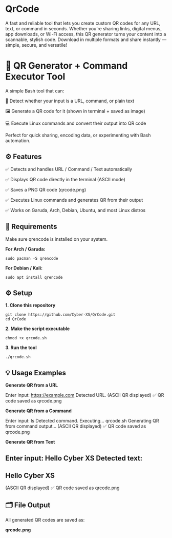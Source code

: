 # QrCode
A fast and reliable tool that lets you create custom QR codes for any URL, text, or command in seconds. Whether you’re sharing links, digital menus, app downloads, or Wi-Fi access, this QR generator turns your content into a scannable, stylish code. Download in multiple formats and share instantly — simple, secure, and versatile!

# 🔳 QR Generator + Command Executor Tool

A simple Bash tool that can:

🧠 Detect whether your input is a URL, command, or plain text

🖼️ Generate a QR code for it (shown in terminal + saved as image)

💻 Execute Linux commands and convert their output into QR code

Perfect for quick sharing, encoding data, or experimenting with Bash automation.

## ⚙️ Features


✅ Detects and handles URL / Command / Text automatically

✅ Displays QR code directly in the terminal (ASCII mode)

✅ Saves a PNG QR code (qrcode.png)

✅ Executes Linux commands and generates QR from their output

✅ Works on Garuda, Arch, Debian, Ubuntu, and most Linux distros

## 🧰 Requirements

Make sure qrencode is installed on your system.

**For Arch / Garuda:**

    sudo pacman -S qrencode

**For Debian / Kali:**

    sudo apt install qrencode

## ⚙️ Setup

**1. Clone this repository**

    git clone https://github.com/Cyber-XS/QrCode.git
    cd QrCode

**2. Make the script executable**

    chmod +x qrcode.sh
    
**3. Run the tool**

    ./qrcode.sh


## 💡 Usage Examples

**Generate QR from a URL**

Enter input: https://example.com
Detected URL.
(ASCII QR displayed)
✅ QR code saved as qrcode.png

**Generate QR from a Command**

Enter input: ls
Detected command. Executing...
qrcode.sh
Generating QR from command output...
(ASCII QR displayed)
✅ QR code saved as qrcode.png

**Generate QR from Text**

Enter input: Hello Cyber XS
Detected text:
--------------------
Hello Cyber XS
--------------------
(ASCII QR displayed)
✅ QR code saved as qrcode.png

## 🗂️ File Output

All generated QR codes are saved as:

**qrcode.png**


